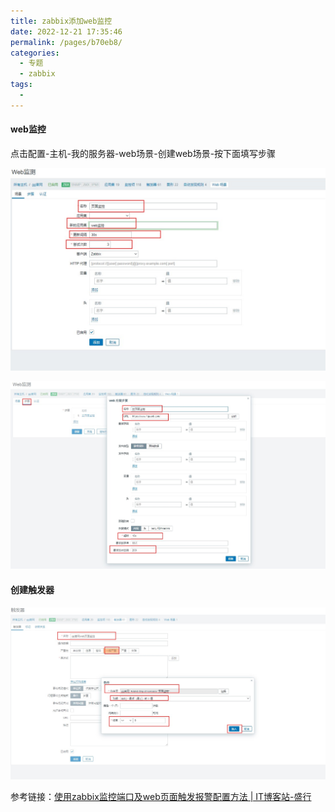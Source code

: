 ```yaml
---
title: zabbix添加web监控
date: 2022-12-21 17:35:46
permalink: /pages/b70eb8/
categories:
  - 专题
  - zabbix
tags:
  - 
---
```


#### web监控

点击配置-主机-我的服务器-web场景-创建web场景-按下面填写步骤

![](https://raw.githubusercontent.com/zpj874878956/images/main/img/20221212Dingtalk_20221221174005.jpg)



![](https://raw.githubusercontent.com/zpj874878956/images/main/img/20221212Dingtalk_20221221174253.jpg)

#### 创建触发器

![](https://raw.githubusercontent.com/zpj874878956/images/main/img/20221212Dingtalk_20221221174724.jpg)

参考链接：[使用zabbix监控端口及web页面触发报警配置方法 | IT博客站-盛行](https://www.itbkz.com/9454.html)
